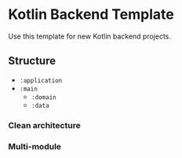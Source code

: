 # Kotlin Backend Template

Use this template for new Kotlin backend projects. 

## Structure

- `:application` 
- `:main`
    - `:domain`
    - `:data`

### Clean architecture

### Multi-module